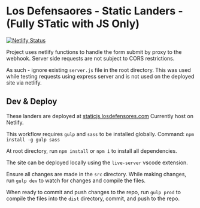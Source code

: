 # Los Defensaores - Static Landers - (Fully STatic with JS Only)

[![Netlify Status](https://api.netlify.com/api/v1/badges/ee6ac574-7cfe-446d-a032-73270a0d198c/deploy-status)](https://app.netlify.com/sites/ld-static-js-landers/deploys)

Project uses netlify functions to handle the form submit by proxy to the webhook.
Server side requests are not subject to CORS restrictions.

As such - ignore existing `server.js` file in the root directory.
This was used while testing requests using express server and is not used on the deployed site via netlify.

## Dev & Deploy

These landers are deployed at [staticjs.losdefensores.com](https://staticjs.losdefensores.com)
Currently host on Netlify.

This workflow requires `gulp` and `sass` to be installed globally.
Command: `npm install -g gulp sass`

At root directory, run `npm install` or `npm i` to install all dependencies.

The site can be deployed locally using the `live-server` vscode extension.

Ensure all changes are made in the `src` directory.
While making changes, run `gulp dev` to watch for changes and compile the files.

When ready to commit and push changes to the repo, run `gulp prod` to compile the files into the `dist` directory, commit, and push to the repo.